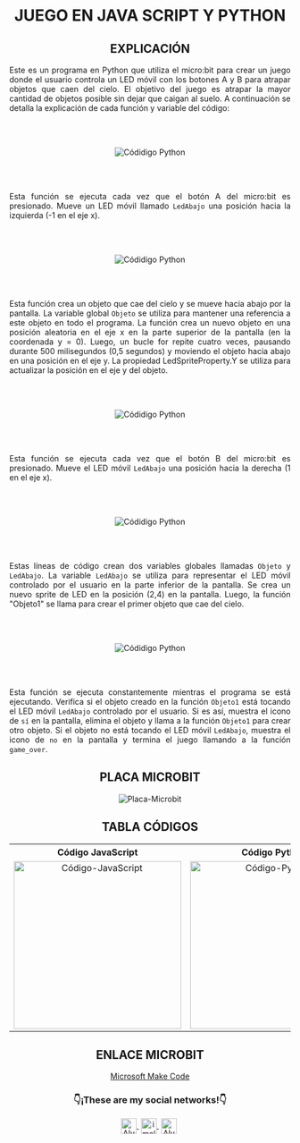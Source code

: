# <h1 align="center"><strong>JUEGO EN JAVA SCRIPT Y PYTHON</strong></h1>

## <h2 align="center"><strong>EXPLICACI&Oacute;N</strong></h2>
<p align="justify">
  Este es un programa en Python que utiliza el micro:bit para crear un juego donde el usuario controla un LED móvil con los botones A y B para atrapar objetos que caen del cielo. El objetivo del juego es atrapar la mayor cantidad de objetos posible sin dejar que caigan al suelo. A continuación se detalla la explicación de cada función y variable del código:
</p>
<br><br>
<p align="center">
  <img src="https://github.com/Alvaruky/Juego-en-JS-y-PY/blob/main/assets/img/1.jpg" alt="Códidigo Python">
</p>
<br><br>
<p align="justify">
  Esta función se ejecuta cada vez que el botón A del micro:bit es presionado. Mueve un LED móvil llamado <code>LedAbajo</code> una posición hacia la izquierda (-1 en el eje x).
</p>
<br><br>
<p align="center">
  <img src="https://github.com/Alvaruky/Juego-en-JS-y-PY/blob/main/assets/img/2.jpg" alt="Códidigo Python">
</p>
<br><br>
<p align="justify">
  Esta función crea un objeto que cae del cielo y se mueve hacia abajo por la pantalla. La variable global <code>Objeto</code> se utiliza para mantener una referencia a este objeto en todo el programa. La función crea un nuevo objeto en una posición aleatoria en el eje x en la parte superior de la pantalla (en la coordenada y = 0). Luego, un bucle for repite cuatro veces, pausando durante 500 milisegundos (0,5 segundos) y moviendo el objeto hacia abajo en una posición en el eje y. La propiedad LedSpriteProperty.Y se utiliza para actualizar la posición en el eje y del objeto.
</p>
<br><br>
<p align="center">
  <img src="https://github.com/Alvaruky/Juego-en-JS-y-PY/blob/main/assets/img/3.jpg" alt="Códidigo Python">
</p>
<br><br>
<p align="justify">
  Esta función se ejecuta cada vez que el botón B del micro:bit es presionado. Mueve el LED móvil <code>LedAbajo</code> una posición hacia la derecha (1 en el eje x).
</p>
<br><br>
<p align="center">
  <img src="https://github.com/Alvaruky/Juego-en-JS-y-PY/blob/main/assets/img/4.jpg" alt="Códidigo Python">
</p>
<br><br>
<p align="justify">
  Estas líneas de código crean dos variables globales llamadas <code>Objeto</code> y <code>LedAbajo</code>. La variable <code>LedAbajo</code> se utiliza para representar el LED móvil controlado por el usuario en la parte inferior de la pantalla. Se crea un nuevo sprite de LED en la posición (2,4) en la pantalla. Luego, la función "Objeto1" se llama para crear el primer objeto que cae del cielo.
</p>
<br><br>
<p align="center">
  <img src="https://github.com/Alvaruky/Juego-en-JS-y-PY/blob/main/assets/img/5.jpg" alt="Códidigo Python">
</p>
<br><br>
<p align="justify">
  Esta función se ejecuta constantemente mientras el programa se está ejecutando. Verifica si el objeto creado en la función <code>Objeto1</code> está tocando el LED móvil <code>LedAbajo</code> controlado por el usuario. Si es así, muestra el icono de <code>sí</code> en la pantalla, elimina el objeto y llama a la función <code>Objeto1</code> para crear otro objeto. Si el objeto no está tocando el LED móvil <code>LedAbajo</code>, muestra el icono de <code>no</code> en la pantalla y termina el juego llamando a la función <code>game_over</code>.
</p>

## <h2 align="center"><strong>PLACA MICROBIT</strong></h2>
<p align="center">
  <img src="https://github.com/Alvaruky/Juego-en-JS-y-PY/blob/main/assets/img/placa_microbit.jpg" alt="Placa-Microbit">
</p>

## <h2 align="center"><strong>TABLA C&Oacute;DIGOS</strong></h2>

<table align="center">
  <tr>
    <th align="center">C&oacute;digo JavaScript</th>
    <th align="center">C&oacute;digo Python</th>
    <th align="center">Placa MicroBit</th>
  </tr>
  <tr>
    <td align="center">
      <img src="https://github.com/Alvaruky/Juego-en-JS-y-PY/blob/main/assets/img/codigo_javascript.jpg" alt="Código-JavaScript" width="300" height="300">
    </td>
    <td align="center">
      <img src="https://github.com/Alvaruky/Juego-en-JS-y-PY/blob/main/assets/img/codigo_python.jpg" alt="Código-Python" width="300" height="300">
    </td>
    <td align="center">
      <img src="https://github.com/Alvaruky/Juego-en-JS-y-PY/blob/main/assets/img/codigo_bloques.jpg" alt="Código-Bloques" width="300" height="300">
    </td>
  </tr>
</table>

## <h2 align="center"><strong>ENLACE MICROBIT</strong></h2>
<p align="center">
  <a href="https://makecode.microbit.org/_HgVWMVKyqc8J">Microsoft Make Code</a>
</p>

### <h3 align="center">👇¡These are my social networks!👇</h3>
 <p align="center">
  <a href="https://www.youtube.com/c/AlvaroFernandezFDP" target="blank" style="margin-right: 4px">
    <img align="center" src="https://cdn.jsdelivr.net/npm/simple-icons@3.0.1/icons/youtube.svg" alt="Alvaro Fernandez" height="28px" width="28px">
  </a>
    <a href="https://www.instagram.com/imalvaro__/?hl=es" target="blank" style='margin-right:4px'>
     <img align="center" src="https://cdn.jsdelivr.net/npm/simple-icons@3.13.0/icons/instagram.svg" alt="imalvaro__" height="28px" width="28px" />
   </a>
     <a href="https://www.tiktok.com/@alvaruky.fdp" target="blank" style='margin-right:4px'>
     <img align="center" src="https://cdn.jsdelivr.net/npm/simple-icons@3.0.1/icons/tiktok.svg" alt="AlvarukyFDP" height="28px" width="28px" />
   </a>
 </p>
